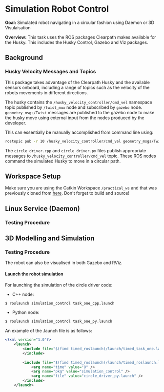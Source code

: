 # Simulation Robot Control

**Goal:** Simulated robot navigating in a circular fashion using Daemon or 3D Visulaisation

**Overview:** 
This task uses the ROS packages Clearpath makes available for the Husky. 
This includes the Husky Control, Gazebo and Viz packages.

## Background

### Husky Velocity Messages and Topics

This package takes advantage of the Clearpath Husky and the available sensors onboard, 
including a range of topics such as the velocity of the robots movements in different directions.

The husky contains the `/husky_velocity_controller/cmd_vel` namespace topic published
by `/twist_mux` node and subscribed by `gazebo` node. 
`geometry_msgs/Twist` messages are published to the gazebo node to make the husky move using external input from the nodes produced by the developer.

This can essentially be manually accomplished from command line using:

```sh
rostopic pub -r 10 /husky_velocity_controller/cmd_vel geometry_msgs/Twist  '{linear:  {x: 0.0, y: 0.0, z: 0.0}, angular: {x: 0.0,y: 2.0,z: 0.0}}'
```

The `circle_driver.cpp` and `circle_driver.py` files publish appropriate
messages to `/husky_velocity_controller/cmd_vel` topic.
These ROS nodes command the simulated Husky to move in a circular path.

## Workspace Setup

Make sure you are using the Catkin Workspace `/practical_ws` and that was previously cloned from [here](https://github.com/DamianHancock/practical_ws).
Don't forget to build and source!

## Linux Service (Daemon)

### Testing Procedure

## 3D Modelling and Simulation

### Testing Procedure

The robot can also be visualised in both Gazebo and RViz.

#### Launch the robot simulation

For launching the simulation of the circle driver code:
* C++ node: 
```bash
$ roslaunch simulation_control task_one_cpp.launch
```
* Python node: 
```bash
$ roslaunch simulation_control task_one_py.launch
```

An example of the .launch file is as follows:

```XML
<?xml version="1.0"?>
    <launch>
        <include file="$(find timed_roslaunch)/launch/timed_task_one.launch">
        </include>
        
        <include file="$(find timed_roslaunch)/launch/timed_roslaunch.launch">
            <arg name="time" value="8" />
            <arg name="pkg" value="simulation_control" />
            <arg name="file" value="circle_driver_py.launch" />
        </include>
    </launch>
```
